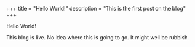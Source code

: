 +++
title = "Hello World!"
description = "This is the first post on the blog"
+++

Hello World!

This blog is live. No idea where this is going to go. It might well be rubbish.
